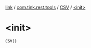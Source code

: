 [link](../../index.md) / [com.tink.rest.tools](../index.md) / [CSV](index.md) / [&lt;init&gt;](./-init-.md)

# &lt;init&gt;

`CSV()`